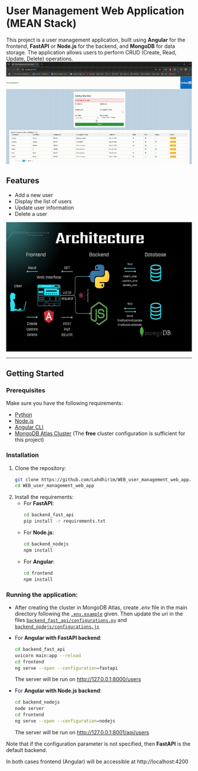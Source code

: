# User Management Web Application (MEAN Stack)

This project is a user management application, built using **Angular** for the frontend, **FastAPI** or **Node.js** for the backend, and **MongoDB** for data storage. The application allows users to perform CRUD (Create, Read, Update, Delete) operations.
![Demo](assets/demo.gif)

## Features
- Add a new user
- Display the list of users
- Update user information
- Delete a user

<div style="text-align: center;">
    <img src="assets/architecture.jpg" alt="CV" width="650" height="350"/>
</div>

---

## Getting Started

### Prerequisites
Make sure you have the following requirements:
- [Python](http://python.org/downloads/)
- [Node.js](https://nodejs.org/en/download)
- [Angular CLI](https://angular.dev/tools/cli)
- [MongoDB Atlas Cluster](https://www.mongodb.com/) (The **free** cluster configuration is sufficient for this project)

### Installation
1. Clone the repository:
    ```bash
    git clone https://github.com/Lahdhirim/WEB_user_management_web_app.git
    cd WEB_user_management_web_app
    ```
2. Install the requirements:
    - For **FastAPI**:
        ```bash
        cd backend_fast_api
        pip install -r requirements.txt
        ```
    - For **Node.js**:
        ```bash
        cd backend_nodejs
        npm install
        ```
    - For **Angular**:
        ```bash
        cd frontend
        npm install
        ```
### Running the application:
- After creating the cluster in MongoDB Atlas, create *.env* file in the main directory following the [`.env.example`](.env.example) given. 
Then update the *uri* in the files [`backend_fast_api/configurations.py`](backend_fast_api/configurations.py) and [`backend_nodejs/configurations.js`](backend_nodejs/configurations.js)
- For **Angular with FastAPI backend**:
    ```bash
    cd backend_fast_api
    uvicorn main:app --reload
    cd frontend
    ng serve --open --configuration=fastapi
    ```
    The server will be run on http://127.0.0.1:8000/users

- For **Angular with Node.js backend**:
    ```bash
    cd backend_nodejs
    node server
    cd frontend
    ng serve --open --configuration=nodejs
    ```
    The server will be run on http://127.0.0.1:8001/api/users

Note that if the configuration parameter is not specified, then **FastAPI** is the default backend.

In both cases frontend (Angular) will be accessible at http://localhost:4200 
